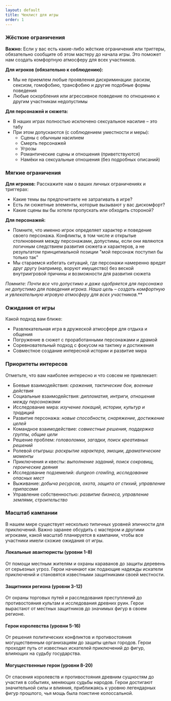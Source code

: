 ```yaml
---
layout: default
title: Чеклист для игры
order: 1
---
```


### Жёсткие ограничения

**Важно:** Если у вас есть какие-либо жёсткие ограничения или триггеры, обязательно сообщите об этом мастеру до начала игры. Это поможет нам создать комфортную атмосферу для всех участников.

**Для игроков (обязательно к соблюдению):**
- Мы не приемлем любые проявления дискриминации: расизм, сексизм, гомофобию, трансфобию и другие подобные формы поведения
- Любые оскорбления или агрессивное поведение по отношению к другим участникам недопустимы

**Для персонажей и сюжета:**
- В наших играх полностью исключено сексуальное насилие – это табу
- При этом допускаются (с соблюдением уместности и меры):
    - Сцены с обычным насилием
    - Смерть персонажей
    - Угрозы
    - Романтические сцены и отношения (приветствуются)
    - Намёки на сексуальные отношения (без подробных описаний)

### Мягкие ограничения

**Для игроков:**
Расскажите нам о ваших личных ограничениях и триггерах:
- Какие темы вы предпочитаете не затрагивать в игре?
- Есть ли сюжетные элементы, которые вызывают у вас дискомфорт?
- Какие сцены вы бы хотели пропускать или обходить стороной?

**Для персонажей:**
- Помните, что именно игрок определяет характер и поведение своего персонажа. Конфликты, в том числе и открытые столкновения между персонажами, допустимы, если они являются логичным следствием развития сюжета и характеров, а не результатом принципиальной позиции "мой персонаж поступил бы только так"
- Мы стараемся избегать ситуаций, где персонажи намеренно вредят друг другу (например, воруют имущество) без веской внутриигровой причины и возможности для развития сюжета

*Помните: Почти все что допустимо и даже одобряется для персонажа не допустимо для поведения игрока. Наша цель – создать комфортную и увлекательную игровую атмосферу для всех участников.***

### Ожидания от игры

Какой подход вам ближе:
- Развлекательная игра в дружеской атмосфере для отдыха и общения
- Погружение в сюжет с проработанными персонажами и драмой
- Соревновательный подход с фокусом на тактику и достижения
- Совместное создание интересной истории и развитие мира

### Приоритеты интересов

Отметьте, что вам наиболее интересно и что совсем не привлекает:

- Боевые взаимодействия: _сражения, тактические бои, военные действия_
- Социальные взаимодействия: _дипломатия, интриги, отношения между персонажами_
- Исследование мира: _изучение локаций, истории, культур и традиций_
- Развитие персонажа: _новые способности, снаряжение, достижение целей_
- Командное взаимодействие: _совместные решения, поддержка группы, общие цели_
- Решение проблем: _головоломки, загадки, поиск креативных решений_
- Ролевой отыгрыш: _раскрытие характера, эмоции, драматические моменты_
- Приключения и квесты: _выполнение заданий, поиск сокровищ, героические деяния_
- Исследование подземелий: _dungeon crawling, исследование опасных мест_
- Выживание: _добыча ресурсов, охота, защита от стихий, управление припасами_
- Управление собственностью: _развитие бизнеса, управление землями, строительство_

### Масштаб кампании

В нашем мире существует несколько типичных уровней эпичности для приключений. Важно заранее обсудить с мастером и другими игроками, какой масштаб планируется в кампании, чтобы все участники имели схожие ожидания от игры.

#### Локальные авантюристы (уровни 1-8)
От помощи местным жителям и охраны караванов до защиты деревень от серьезных угроз. Герои начинают как подающие надежды искатели приключений и становятся известными защитниками своей местности.

#### Защитники региона (уровни 3-12)
От охраны торговых путей и расследования преступлений до противостояния культам и исследования древних руин. Герои вырастают от местных защитников до значимых фигур в своем регионе.

#### Герои королевства (уровни 5-16)
От решения политических конфликтов и противостояния могущественным организациям до защиты целых городов. Герои проходят путь от известных искателей приключений до фигур, влияющих на судьбу государства.

#### Могущественные герои (уровни 8-20)
От спасения королевств и противостояния древним сущностям до участия в событиях, меняющих судьбы народов. Герои достигают значительной силы и влияния, приближаясь к уровню легендарных фигур прошлого, чья мощь была поистине колоссальной.




